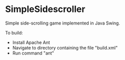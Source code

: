 # SimpleSidescroller
Simple side-scrolling game implemented in Java Swing.

To build:
- Install Apache Ant
- Navigate to directory containing the file "build.xml"
- Run command "ant"
